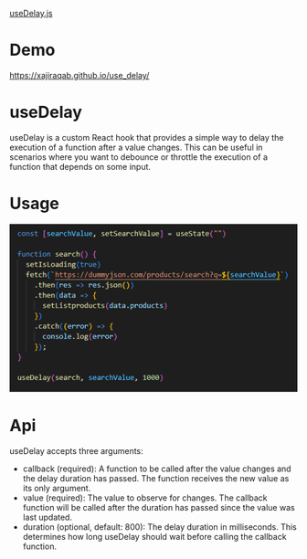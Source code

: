[useDelay.js](https://github.com/xajiraqab/use_delay/blob/main/src/useDelay.js)


# Demo
https://xajiraqab.github.io/use_delay/


# useDelay
useDelay is a custom React hook that provides a simple way to delay the execution of a function after a value changes. This can be useful in scenarios where you want to debounce or throttle the execution of a function that depends on some input.


# Usage
![alt text](https://github.com/xajiraqab/use_delay/blob/main/readmeres/example1.png?raw=true)


# Api
useDelay accepts three arguments:
* callback (required): A function to be called after the value changes and the delay duration has passed. The function receives the new value as its only argument.
* value (required): The value to observe for changes. The callback function will be called after the duration has passed since the value was last updated.
* duration (optional, default: 800): The delay duration in milliseconds. This determines how long useDelay should wait before calling the callback function.
